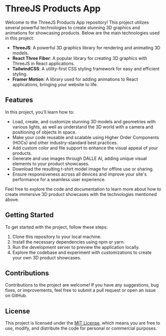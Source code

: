 # ThreeJS Products App

Welcome to the ThreeJS Products App repository! This project utilizes several powerful technologies to create stunning 3D graphics and animations for showcasing products. Below are the main technologies used in this project:

- **ThreeJS**: A powerful 3D graphics library for rendering and animating 3D models.
- **React Three Fiber**: A popular library for creating 3D graphics with ThreeJS in React applications.
- **TailwindCSS**: A utility-first CSS styling framework for easy and efficient styling.
- **Framer Motion**: A library used for adding animations to React applications, bringing your website to life.

## Features

In this project, you'll learn how to:

- Load, create, and customize stunning 3D models and geometries with various lights, as well as understand the 3D world with a camera and positioning of objects in space.
- Make your code reusable and scalable using Higher Order Components (HOCs) and other industry-standard best practices.
- Add custom color and file support to enhance the visual appeal of your products.
- Generate and use images through DALLE AI, adding unique visual elements to your product showcases.
- Download the resulting t-shirt model image for offline use or sharing.
- Ensure responsiveness across all devices and improve your site's performance for a seamless user experience.

Feel free to explore the code and documentation to learn more about how to create immersive 3D product showcases with the technologies mentioned above.

## Getting Started

To get started with the project, follow these steps:

1. Clone this repository to your local machine.
2. Install the necessary dependencies using npm or yarn.
3. Run the development server to preview the application locally.
4. Explore the codebase and experiment with customizations to create your own 3D product showcases.

## Contributions

Contributions to the project are welcome! If you have any suggestions, bug fixes, or improvements, feel free to submit a pull request or open an issue on GitHub.

## License

This project is licensed under the [MIT License](LICENSE), which means you are free to use, modify, and distribute the code for personal or commercial purposes.
